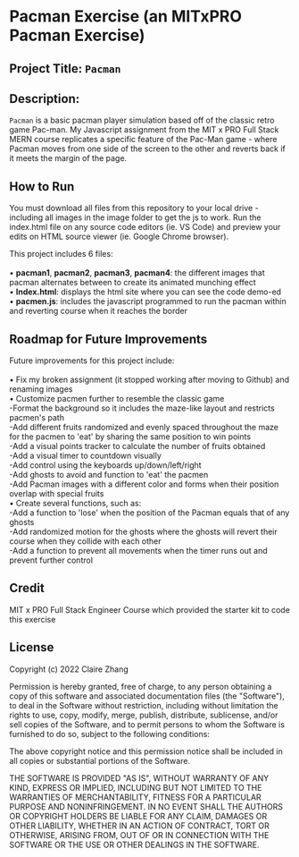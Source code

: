 #  Pacman Exercise (an MITxPRO Pacman Exercise)
## Project Title: ``Pacman``
## Description: 
``Pacman`` is a basic pacman player simulation based off of the classic retro game Pac-man. My Javascript assignment from the MIT x PRO Full Stack MERN course replicates a specific feature of the Pac-Man game - where Pacman moves from one side of the screen to the other and reverts back if it meets the margin of the page.

## How to Run
You must download all files from this repository to your local drive - including all images in the image folder to get the js to work. Run the index.html file on any source code editors (ie. VS Code) and preview your edits on HTML source viewer (ie. Google Chrome browser).

This project includes 6 files: <br> </br>
•	<b>pacman1</b>, <b>pacman2</b>, <b>pacman3</b>, <b>pacman4</b>: the different images that pacman alternates between to create its animated munching effect  <br>
•	<b>Index.html</b>: displays the html site where you can see the code demo-ed <br>
•	<b>pacmen.js</b>: includes the javascript programmed to run the pacman within and reverting course when it reaches the border <br>

## Roadmap for Future Improvements
Future improvements for this project include:  <br> </br>
•	Fix my broken assignment (it stopped working after moving to Github) and renaming images <br>
•	Customize pacmen further to resemble the classic game <br>
  -Format the background so it includes the maze-like layout and restricts pacmen's path <br>
  -Add different fruits randomized and evenly spaced throughout the maze for the pacmen to 'eat' by sharing the same position to win points <br>
  -Add a visual points tracker to calculate the number of fruits obtained <br>
  -Add a visual timer to countdown visually  <br>
  -Add control using the keyboards up/down/left/right <br>
  -Add ghosts to avoid and function to 'eat' the pacmen <br>
  -Add Pacman images with a different color and forms when their position overlap with special fruits <br>
•	Create several functions, such as: <br>
  -Add a function to 'lose' when the position of the Pacman equals that of any ghosts <br>
  -Add randomized motion for the ghosts where the ghosts will revert their course when they collide with each other <br>
  -Add a function to prevent all movements when the timer runs out and prevent further control <br>
  
## Credit
MIT x PRO Full Stack Engineer Course which provided the starter kit to code this exercise

## License
Copyright (c) 2022 Claire Zhang

Permission is hereby granted, free of charge, to any person obtaining a copy
of this software and associated documentation files (the "Software"), to deal
in the Software without restriction, including without limitation the rights
to use, copy, modify, merge, publish, distribute, sublicense, and/or sell
copies of the Software, and to permit persons to whom the Software is
furnished to do so, subject to the following conditions:

The above copyright notice and this permission notice shall be included in all
copies or substantial portions of the Software.

THE SOFTWARE IS PROVIDED "AS IS", WITHOUT WARRANTY OF ANY KIND, EXPRESS OR
IMPLIED, INCLUDING BUT NOT LIMITED TO THE WARRANTIES OF MERCHANTABILITY,
FITNESS FOR A PARTICULAR PURPOSE AND NONINFRINGEMENT. IN NO EVENT SHALL THE
AUTHORS OR COPYRIGHT HOLDERS BE LIABLE FOR ANY CLAIM, DAMAGES OR OTHER
LIABILITY, WHETHER IN AN ACTION OF CONTRACT, TORT OR OTHERWISE, ARISING FROM,
OUT OF OR IN CONNECTION WITH THE SOFTWARE OR THE USE OR OTHER DEALINGS IN THE
SOFTWARE.
